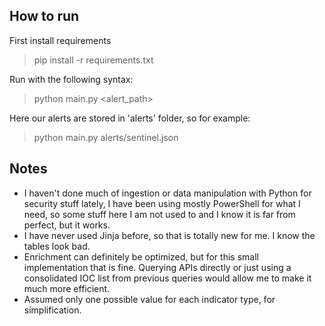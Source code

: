 ## How to run
First install requirements
> pip install -r requirements.txt

Run with the following syntax:
> python main.py <alert_path>

Here our alerts are stored in 'alerts' folder, so for example:
> python main.py alerts/sentinel.json

## Notes
- I haven't done much of ingestion or data manipulation with Python for security stuff lately, I have been using mostly PowerShell for what I need, so some stuff here I am not used to and I know it is far from perfect, but it works.
- I have never used Jinja before, so that is totally new for me. I know the tables look bad.
- Enrichment can definitely be optimized, but for this small implementation that is fine. Querying APIs directly or just using a consolidated IOC list from previous queries would allow me to make it much more efficient.
- Assumed only one possible value for each indicator type, for simplification.